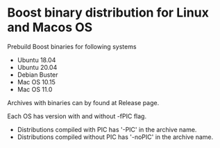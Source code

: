
# Boost binary distribution for Linux and Macos OS

Prebuild Boost binaries for following systems

- Ubuntu 18.04
- Ubuntu 20.04
- Debian Buster
- Mac OS 10.15
- Mac OS 11.0

Archives with binaries can by found at Release page.

Each OS has version with and without -fPIC flag.

- Distributions compiled with PIC has '-PIC' in the archive name.
- Distributions compiled without PIC has '-noPIC' in the archive name.

